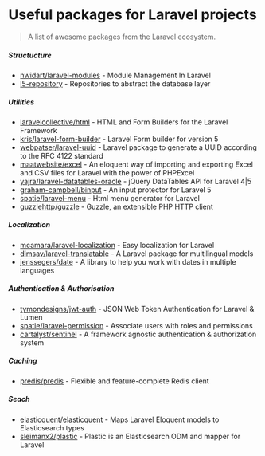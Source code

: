 # Useful packages for Laravel projects
> A list of awesome packages from the Laravel ecosystem.

##### Structucture
* [nwidart/laravel-modules](https://github.com/nWidart/laravel-modules) - Module Management In Laravel
* [l5-repository](https://github.com/andersao/l5-repository) - Repositories to abstract the database layer

##### Utilities
* [laravelcollective/html](https://github.com/LaravelCollective/html) - HTML and Form Builders for the Laravel Framework
* [kris/laravel-form-builder](https://github.com/kristijanhusak/laravel-form-builder) - Laravel Form builder for version 5
* [webpatser/laravel-uuid](https://github.com/webpatser/laravel-uuid) - Laravel package to generate a UUID according to the RFC 4122 standard
* [maatwebsite/excel](https://github.com/Maatwebsite/Laravel-Excel) - An eloquent way of importing and exporting Excel and CSV files for Laravel with the power of PHPExcel
* [yajra/laravel-datatables-oracle](https://github.com/yajra/laravel-datatables) - jQuery DataTables API for Laravel 4|5
* [graham-campbell/binput](https://github.com/GrahamCampbell/Laravel-Binput) - An input protector for Laravel 5
* [spatie/laravel-menu](https://github.com/spatie/laravel-menu) - Html menu generator for Laravel
* [guzzlehttp/guzzle](https://github.com/guzzle/guzzle) - Guzzle, an extensible PHP HTTP client

##### Localization
* [mcamara/laravel-localization](https://github.com/mcamara/laravel-localization) - Easy localization for Laravel
* [dimsav/laravel-translatable](https://github.com/dimsav/laravel-translatable) - A Laravel package for multilingual models
* [jenssegers/date](https://github.com/jenssegers/date) - A library to help you work with dates in multiple languages

##### Authentication & Authorisation
* [tymondesigns/jwt-auth](https://github.com/tymondesigns/jwt-auth) - JSON Web Token Authentication for Laravel & Lumen
* [spatie/laravel-permission](https://github.com/spatie/laravel-permission) - Associate users with roles and permissions
* [cartalyst/sentinel](https://github.com/cartalyst/sentinel) - A framework agnostic authentication & authorization system

##### Caching
* [predis/predis](https://github.com/nrk/predis) - Flexible and feature-complete Redis client

##### Seach
* [elasticquent/elasticquent](https://github.com/elasticquent/Elasticquent) - Maps Laravel Eloquent models to Elasticsearch types
* [sleimanx2/plastic](https://github.com/sleimanx2/plastic) - Plastic is an Elasticsearch ODM and mapper for Laravel
